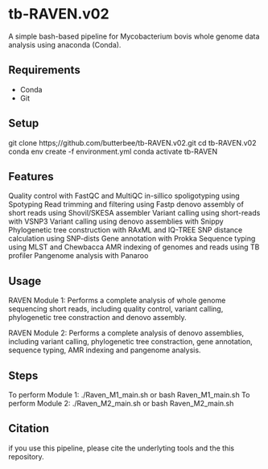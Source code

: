 # tb-RAVEN.v02
A simple bash-based pipeline for Mycobacterium bovis whole genome data analysis using anaconda (Conda).

## Requirements
- Conda
- Git

## Setup
git clone https;//github.com/butterbee/tb-RAVEN.v02.git
cd tb-RAVEN.v02
conda env create -f environment.yml
conda activate tb-RAVEN

## Features
Quality control with FastQC and MultiQC
in-sillico spoligotyping using Spotyping
Read trimming and filtering using Fastp
denovo assembly of short reads using Shovil/SKESA assembler
Variant calling using short-reads with VSNP3
Variant calling using denovo assemblies with Snippy
Phylogenetic tree construction with RAxML and IQ-TREE
SNP distance calculation using SNP-dists
Gene annotation with Prokka
Sequence typing using MLST and Chewbacca
AMR indexing of genomes and reads using TB profiler
Pangenome analysis with Panaroo


## Usage
RAVEN Module 1: Performs a complete analysis of whole genome sequencing short reads, including quality control, variant calling, phylogenetic tree constraction and denovo assembly. 

RAVEN Module 2: Performs a complete analysis of denovo assemblies, including variant calling, phylogenetic tree constraction, gene annotation, sequence typing, AMR indexing and pangenome analysis. 


## Steps
To perform Module 1: ./Raven_M1_main.sh  or bash Raven_M1_main.sh
To perform Module 2: ./Raven_M2_main.sh  or bash Raven_M2_main.sh

## Citation
if you use this pipeline, please cite the underlyting tools and the this repository.